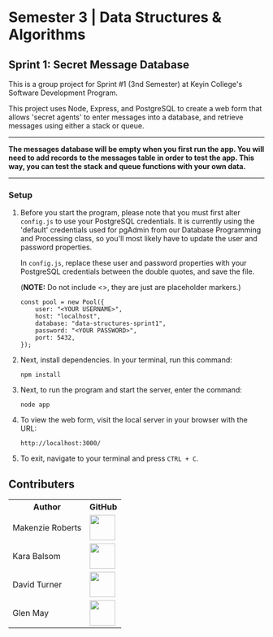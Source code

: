 # Semester 3 | Data Structures & Algorithms

## Sprint 1: Secret Message Database
 
This is a group project for Sprint #1 (3nd Semester) at Keyin College's Software Development Program.  

This project uses Node, Express, and PostgreSQL to create a web form that allows 'secret agents' to enter messages into a database, and retrieve messages using either a stack or queue.

---

**The messages database will be empty when you first run the app. You will need to add records to the messages table in order to test the app. This way, you can test the stack and queue functions with your own data.**

---

### Setup


1. Before you start the program, please note that you must first alter ```config.js``` to use your PostgreSQL credentials. It is currently using the         'default' credentials used for pgAdmin from our Database Programming and Processing class, so you'll most likely have to update the user and password properties.

   In ```config.js```, replace these user and password properties with your PostgreSQL credentials between the double quotes, and save the file.
   
   (**NOTE:** Do not include <>, they are just are placeholder markers.)

   ```
   const pool = new Pool({
	   user: "<YOUR USERNAME>",
	   host: "localhost",
	   database: "data-structures-sprint1",
	   password: "<YOUR PASSWORD>",
	   port: 5432,
   });
   ```

2. Next, install dependencies. In your terminal, run this command:
 
   ```
   npm install
   ```
 
3. Next, to run the program and start the server, enter the command:

   ```
   node app
   ```
4. To view the web form, visit the local server in your browser with the URL:

   ```
   http://localhost:3000/
   ```
5. To exit, navigate to your terminal and press ```CTRL + C```.



## Contributers

<table>
  <tr>
    <th>Author</th>
    <th>GitHub</th>
  </tr>
  <tr>
    <td>Makenzie Roberts</td>
    <td>
      <a href="https://github.com/MakenzieRoberts"><img height="50px" src="https://avatars.githubusercontent.com/u/100213075?v=4"></a>
    </td>
  </tr> 
  <tr>
    <td>Kara Balsom</td>
    <td>
      <a href="https://github.com/kbalsom"><img height="50px" src="https://avatars.githubusercontent.com/u/100210446?v=4"></a>
    </td>
  </tr>
  <tr>
    <td>David Turner</td>
    <td>
      <a href="https://github.com/DeToxFox"><img height="50px" src="https://avatars.githubusercontent.com/u/95373983?v=4"></a>
    </td>
  </tr>
    <tr>
    <td>Glen May</td>
    <td>
      <a href="https://github.com/ellis0n"><img height="50px" src="https://avatars.githubusercontent.com/u/100211236?v=4"></a>
    </td>
  </tr>
</table>
